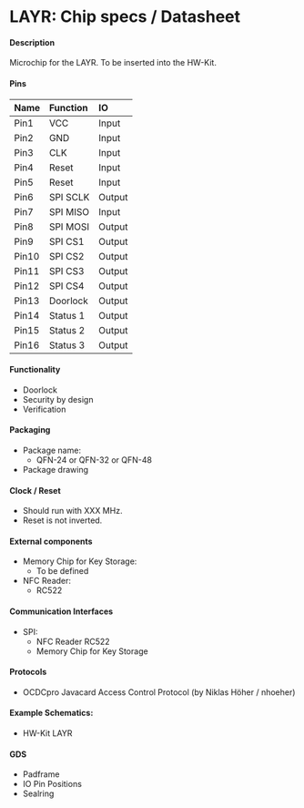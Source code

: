 # LAYR: Chip specs / Datasheet

#### Description

Microchip for the LAYR. To be inserted into the HW-Kit.

#### Pins
| Name  | Function | IO |
|:----  | :----     | :---- |
| Pin1  | VCC       | Input |
| Pin2  | GND       | Input |
| Pin3  | CLK       | Input |
| Pin4  | Reset     | Input |
| Pin5  | Reset     | Input |
| Pin6  | SPI SCLK  | Output |
| Pin7  | SPI MISO  | Input |
| Pin8  | SPI MOSI  | Output |
| Pin9  | SPI CS1   | Output |
| Pin10 | SPI CS2   | Output |
| Pin11 | SPI CS3   | Output |
| Pin12 | SPI CS4   | Output |
| Pin13 | Doorlock  | Output |
| Pin14 | Status 1  | Output |
| Pin15 | Status 2  | Output |
| Pin16 | Status 3  | Output |

#### Functionality

* Doorlock
* Security by design
* Verification 

#### Packaging

* Package name:
  * QFN-24 or QFN-32 or QFN-48   
* Package drawing

#### Clock / Reset

* Should run with XXX MHz. 
* Reset is not inverted.

#### External components

* Memory Chip for Key Storage:
  * To be defined 
* NFC Reader:
  * RC522

#### Communication Interfaces

* SPI:
  * NFC Reader RC522
  * Memory Chip for Key Storage   

#### Protocols

* OCDCpro Javacard Access Control Protocol (by Niklas Höher / nhoeher) 

#### Example Schematics:

* HW-Kit LAYR

#### GDS

* Padframe
* IO Pin Positions
* Sealring
